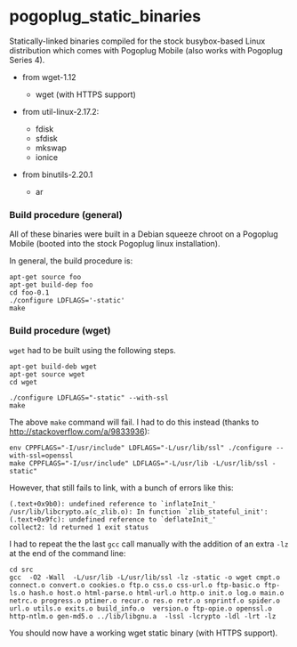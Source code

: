 # pogoplug_static_binaries
Statically-linked binaries compiled for the stock busybox-based Linux distribution which comes with Pogoplug Mobile (also works with Pogoplug Series 4).

* from wget-1.12
  * wget (with HTTPS support)

* from util-linux-2.17.2:
  * fdisk
  * sfdisk
  * mkswap
  * ionice

* from binutils-2.20.1
  * ar

### Build procedure (general)

All of these binaries were built in a Debian squeeze chroot on a Pogoplug Mobile (booted into the stock Pogoplug linux installation).

In general, the build procedure is:

```
apt-get source foo
apt-get build-dep foo
cd foo-0.1
./configure LDFLAGS='-static'
make
```

### Build procedure (wget)

`wget` had to be built using the following steps.

```
apt-get build-deb wget
apt-get source wget
cd wget
```

```
./configure LDFLAGS="-static" --with-ssl
make
```

The above `make` command will fail.  I had to do this instead (thanks to http://stackoverflow.com/a/9833936):

```
env CPPFLAGS="-I/usr/include" LDFLAGS="-L/usr/lib/ssl" ./configure --with-ssl=openssl
make CPPFLAGS="-I/usr/include" LDFLAGS="-L/usr/lib -L/usr/lib/ssl -static"
```

However, that still fails to link, with a bunch of errors like this:

```
(.text+0x9b0): undefined reference to `inflateInit_'
/usr/lib/libcrypto.a(c_zlib.o): In function `zlib_stateful_init':
(.text+0x9fc): undefined reference to `deflateInit_'
collect2: ld returned 1 exit status
```

I had to repeat the the last `gcc` call manually with the addition of an extra `-lz` at the end of the command line:

```
cd src
gcc  -O2 -Wall  -L/usr/lib -L/usr/lib/ssl -lz -static -o wget cmpt.o connect.o convert.o cookies.o ftp.o css.o css-url.o ftp-basic.o ftp-ls.o hash.o host.o html-parse.o html-url.o http.o init.o log.o main.o netrc.o progress.o ptimer.o recur.o res.o retr.o snprintf.o spider.o url.o utils.o exits.o build_info.o  version.o ftp-opie.o openssl.o http-ntlm.o gen-md5.o ../lib/libgnu.a  -lssl -lcrypto -ldl -lrt -lz
```

You should now have a working wget static binary (with HTTPS support).
